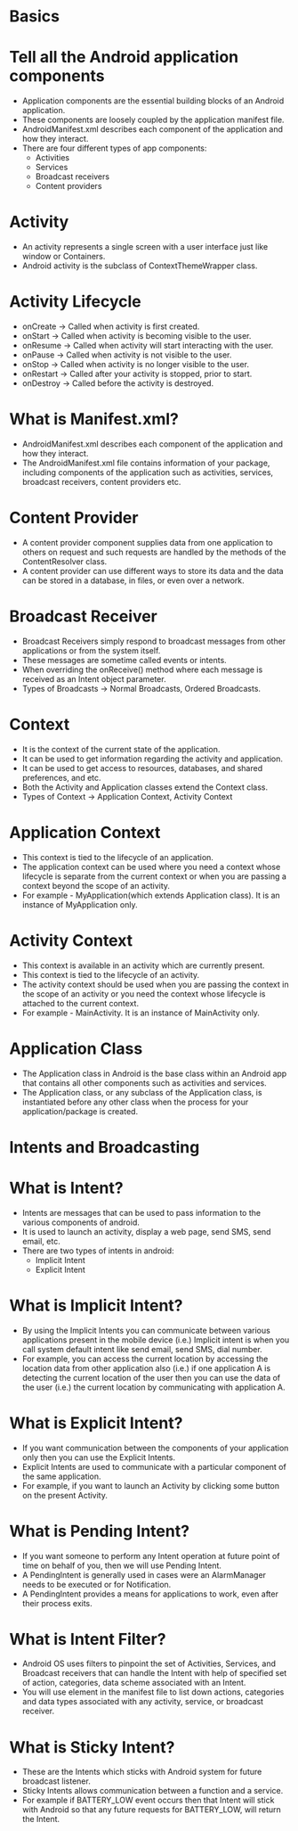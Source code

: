 # Basics

# Tell all the Android application components

- Application components are the essential building blocks of an Android application.
-	These components are loosely coupled by the application manifest file. 
-	AndroidManifest.xml describes each component of the application and how they interact.
-	There are four different types of app components:
    - Activities
    - Services
    - Broadcast receivers
    - Content providers
    
# Activity

- An activity represents a single screen with a user interface just like window or Containers.
- Android activity is the subclass of ContextThemeWrapper class.

# Activity Lifecycle

- onCreate -> Called when activity is first created.  
- onStart -> Called when activity is becoming visible to the user.
- onResume -> Called when activity will start interacting with the user.
- onPause -> Called when activity is not visible to the user.
- onStop -> Called when activity is no longer visible to the user.
- onRestart -> Called after your activity is stopped, prior to start.
- onDestroy -> Called before the activity is destroyed.

# What is Manifest.xml?

- AndroidManifest.xml describes each component of the application and how they interact.
- The AndroidManifest.xml file contains information of your package, including components of the application such as activities, services, broadcast receivers, content           providers etc.

# Content Provider

- A content provider component supplies data from one application to others on request and such requests are handled by the methods of the ContentResolver class. 
- A content provider can use different ways to store its data and the data can be stored in a database, in files, or even over a network.

# Broadcast Receiver

- Broadcast Receivers simply respond to broadcast messages from other applications or from the system itself. 
- These messages are sometime called events or intents.
- When overriding the onReceive() method where each message is received as an Intent object parameter.
- Types of Broadcasts -> Normal Broadcasts, Ordered Broadcasts.

# Context

- It is the context of the current state of the application.
- It can be used to get information regarding the activity and application.
- It can be used to get access to resources, databases, and shared preferences, and etc.
- Both the Activity and Application classes extend the Context class.
- Types of Context -> Application Context, Activity Context

# Application Context

- This context is tied to the lifecycle of an application. 
- The application context can be used where you need a context whose lifecycle is separate from the current context or when you are passing a context beyond the scope of an       activity.
- For example - MyApplication(which extends Application class). It is an instance of MyApplication only.

# Activity Context

- This context is available in an activity which are currently present. 
- This context is tied to the lifecycle of an activity. 
- The activity context should be used when you are passing the context in the scope of an activity or you need the context whose lifecycle is attached to the current context.
- For example - MainActivity. It is an instance of MainActivity only.

# Application Class

- The Application class in Android is the base class within an Android app that contains all other components such as activities and services.
- The Application class, or any subclass of the Application class, is instantiated before any other class when the process for your application/package is created.

# Intents and Broadcasting

# What is Intent?

- Intents are messages that can be used to pass information to the various components of android. 
- It is used to launch an activity, display a web page, send SMS, send email, etc. 
- There are two types of intents in android:
  - Implicit Intent
  - Explicit Intent
  
# What is Implicit Intent?

- By using the Implicit Intents you can communicate between various applications present in the mobile device 
  (i.e.) Implicit intent is when you call system default intent like send email, send SMS, dial number. 
-	For example, you can access the current location by accessing the location data from other application also 
  (i.e.) if one application A is detecting the current location of the user then you can use the data of the user 
  (i.e.) the current location by communicating with application A.
  
# What is Explicit Intent?

- If you want communication between the components of your application only then you can use the Explicit Intents.
- Explicit Intents are used to communicate with a particular component of the same application.
- For example, if you want to launch an Activity by clicking some button on the present Activity.
  
# What is	Pending Intent? 
- If you want someone to perform any Intent operation at future point of time on behalf of you, then we will use Pending Intent.
-	A PendingIntent is generally used in cases were an AlarmManager needs to be executed or for Notification. 
- A PendingIntent provides a means for applications to work, even after their process exits.

# What is Intent Filter? 
- Android OS uses filters to pinpoint the set of Activities, Services, and Broadcast receivers that can handle the Intent with help of specified set of action, categories, data scheme associated with an Intent. 
-	You will use <intent-filter> element in the manifest file to list down actions, categories and data types associated with any activity, service, or broadcast receiver.
  
# What is Sticky Intent?
- These are the Intents which sticks with Android system for future broadcast listener.
- Sticky Intents allows communication between a function and a service. 
- For example if BATTERY_LOW event occurs then that Intent will stick with Android so that any future requests for BATTERY_LOW, will return the Intent.
